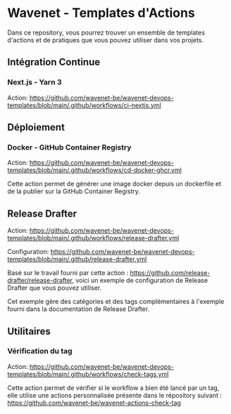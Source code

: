 # Wavenet - Templates d'Actions
Dans ce repository, vous pourrez trouver un ensemble de templates d'actions et de pratiques que vous pouvez utiliser dans vos projets.

## Intégration Continue
### Next.js - Yarn 3
Action: https://github.com/wavenet-be/wavenet-devops-templates/blob/main/.github/workflows/ci-nextjs.yml

## Déploiement
### Docker - GitHub Container Registry
Action: https://github.com/wavenet-be/wavenet-devops-templates/blob/main/.github/workflows/cd-docker-ghcr.yml

Cette action permet de générer une image docker depuis un dockerfile et de la publier sur la GitHub Container Registry.

## Release Drafter
Action: https://github.com/wavenet-be/wavenet-devops-templates/blob/main/.github/workflows/release-drafter.yml

Configuration: https://github.com/wavenet-be/wavenet-devops-templates/blob/main/.github/release-drafter.yml

Basé sur le travail fourni par cette action : https://github.com/release-drafter/release-drafter, voici un exemple de configuration de Release Drafter que vous pouvez utiliser.

Cet exemple gère des catégories et des tags complémentaires à l'exemple fourni dans la documentation de Release Drafter.

## Utilitaires
### Vérification du tag
Action: https://github.com/wavenet-be/wavenet-devops-templates/blob/main/.github/workflows/check-tags.yml

Cette action permet de vérifier si le workflow a bien été lancé par un tag, elle utilise une actions personnalisée présente dans le répository suivant : https://github.com/wavenet-be/wavenet-actions-check-tag